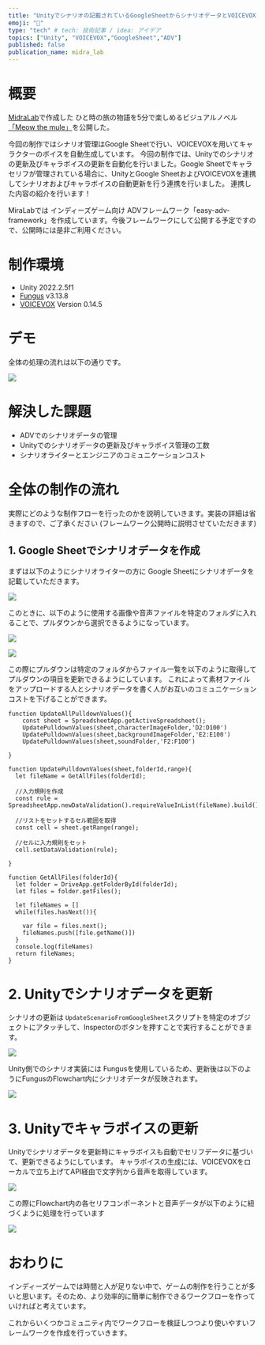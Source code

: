 ```yaml
---
title: "Unityでシナリオの記載されているGoogleSheetからシナリオデータとVOICEVOXを使ってキャラボイスを自動更新を行う"
emoji: "📘"
type: "tech" # tech: 技術記事 / idea: アイデア
topics: ["Unity", "VOICEVOX","GoogleSheet","ADV"]
published: false
publication_name: midra_lab
---
```


# 概要
[MidraLab](https://twitter.com/MidraLab)で作成した ひと時の旅の物語を5分で楽しめるビジュアルノベル [「Meow the mule」](https://unityroom.com/games/meow_the_mule)を公開した。

今回の制作ではシナリオ管理はGoogle Sheetで行い、VOICEVOXを用いてキャラクターのボイスを自動生成しています。
今回の制作では、Unityでのシナリオの更新及びキャラボイスの更新を自動化を行いました。Google Sheetでキャラセリフが管理されている場合に、UnityとGoogle SheetおよびVOICEVOXを連携してシナリオおよびキャラボイスの自動更新を行う連携を行いました。
連携した内容の紹介を行います！   

MiraLabでは インディーズゲーム向け ADVフレームワーク「easy-adv-framework」を作成しています。今後フレームワークにして公開する予定ですので、公開時には是非ご利用ください。

# 制作環境
- Unity 2022.2.5f1
- [Fungus](https://github.com/snozbot/fungus) v3.13.8
- [VOICEVOX](https://voicevox.hiroshiba.jp/) Version 0.14.5

# デモ

全体の処理の流れは以下の通りです。

![](/images/ee7ba65c72a2a8/Overall_flow_image.png)

# 解決した課題
* ADVでのシナリオデータの管理
* Unityでのシナリオデータの更新及びキャラボイス管理の工数
* シナリオライターとエンジニアのコミュニケーションコスト

# 全体の制作の流れ

実際にどのような制作フローを行ったのかを説明していきます。実装の詳細は省きますので、ご了承ください
(フレームワーク公開時に説明させていただきます)

## 1. Google Sheetでシナリオデータを作成

まずは以下のようにシナリオライターの方に Google Sheetにシナリオデータを記載していただきます。

![](/images/ee7ba65c72a2a8/scenario_data.png)

このときに、以下のように使用する画像や音声ファイルを特定のフォルダに入れることで、プルダウンから選択できるようになっています。   

![](/images/ee7ba65c72a2a8/character_images.png)

![](/images/ee7ba65c72a2a8/character_select_pullDown.png)

この際にプルダウンは特定のフォルダからファイル一覧を以下のように取得してプルダウンの項目を更新できるようにしています。
これによって素材ファイルをアップロードする人とシナリオデータを書く人がお互いのコミュニケーションコストを下げることができます。

``` 
function UpdateAllPulldownValues(){
    const sheet = SpreadsheetApp.getActiveSpreadsheet();
    UpdatePulldownValues(sheet,characterImageFolder,'D2:D100')
    UpdatePulldownValues(sheet,backgroundImageFolder,'E2:E100')
    UpdatePulldownValues(sheet,soundFolder,'F2:F100')
    
}

function UpdatePulldownValues(sheet,folderId,range){
  let fileName = GetAllFiles(folderId);
  
  //入力規則を作成
  const rule = SpreadsheetApp.newDataValidation().requireValueInList(fileName).build();
  
  //リストをセットするセル範囲を取得
  const cell = sheet.getRange(range);
  
  //セルに入力規則をセット
  cell.setDataValidation(rule);

}

function GetAllFiles(folderId){
  let folder = DriveApp.getFolderById(folderId);
  let files = folder.getFiles();

  let fileNames = []
  while(files.hasNext()){
  
    var file = files.next();
    fileNames.push([file.getName()])
  }
  console.log(fileNames)
  return fileNames;
}

```

# 2. Unityでシナリオデータを更新

シナリオの更新は `UpdateScenarioFromGoogleSheet`スクリプトを特定のオブジェクトにアタッチして、Inspectorのボタンを押すことで実行することができます。

![](/images/ee7ba65c72a2a8/update_scenario_on_button.png)

Unity側でのシナリオ実装には Fungusを使用しているため、更新後は以下のようにFungusのFlowchart内にシナリオデータが反映されます。

![](/images/ee7ba65c72a2a8/update_object_scenario.png)

# 3. Unityでキャラボイスの更新

Unityでシナリオデータを更新時にキャラボイスも自動でセリフデータに基づいて、更新できるようにしています。
キャラボイスの生成には、VOICEVOXをローカルで立ち上げてAPI経由で文字列から音声を取得しています。

![](/images/ee7ba65c72a2a8/character_voice.png)

この際にFlowchart内の各セリフコンポーネントと音声データが以下のように紐づくように処理を行っています

![](/images/ee7ba65c72a2a8/connect_dialog_character_voice.png)

# おわりに
インディーズゲームでは時間と人が足りない中で、ゲームの制作を行うことが多いと思います。そのため、より効率的に簡単に制作できるワークフローを作っていければと考えています。

これからいくつかコミュニティ内でワークフローを検証しつつより使いやすいフレームワークを作成を行っていきます。